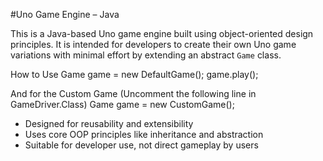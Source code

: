 #Uno Game Engine – Java

This is a Java-based Uno game engine built using object-oriented design principles. It is intended for developers to create their own Uno game variations with minimal effort by extending an abstract `Game` class.


How to Use
Game game = new DefaultGame();
game.play();


And for the Custom Game (Uncomment the following line in GameDriver.Class)
Game game = new CustomGame();



- Designed for reusability and extensibility  
- Uses core OOP principles like inheritance and abstraction  
- Suitable for developer use, not direct gameplay by users
